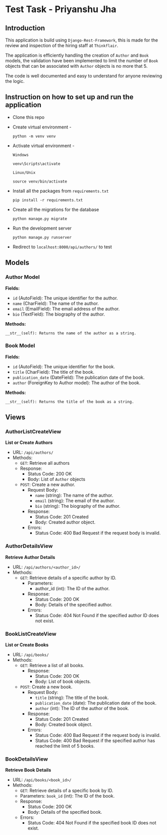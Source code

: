 # Test Task - Priyanshu Jha

## Introduction

This application is build using `Django-Rest-Framework`, this is made for the review and inspection of the hiring staff at `Thinkflair`.

The application is efficiently handling the creation of `Author` and `Book` models, the validation have been implemented to limit the number of `Book` objects that can be associated with `Author` objects is no more that 5.

The code is well documented and easy to understand for anyone reviewing the logic.

## Instruction on how to set up and run the application

- Clone this repo

- Create virtual environment -

  ```
  python -m venv venv
  ```

- Activate virtual environment -

  `Windows`

  ```
  venv\Scripts\activate
  ```

  `Linux/Unix`

  ```
  source venv/bin/activate
  ```

- Install all the packages from `requirements.txt`
  ```
  pip install -r requirements.txt
  ```

* Create all the migrations for the database

  ```
  python manage.py migrate
  ```

- Run the development server

  ```
  python manage.py runserver
  ```

- Redirect to `localhost:8000/api/authors/` to test

## Models

### Author Model

**Fields:**

- `id` (AutoField): The unique identifier for the author.
- `name` (CharField): The name of the author.
- `email` (EmailField): The email address of the author.
- `bio` (TextField): The biography of the author.

**Methods:**

```
__str__(self): Returns the name of the author as a string.
```

### Book Model

**Fields:**

- `id` (AutoField): The unique identifier for the book.
- `title` (CharField): The title of the book.
- `publication_date` (DateField): The publication date of the book.
- `author` (ForeignKey to Author model): The author of the book.

**Methods:**

```
__str__(self): Returns the title of the book as a string.
```

## Views

### AuthorListCreateView

**List or Create Authors**

- URL: `/api/authors/`
- Methods:
  - `GET`: Retrieve all authors
  - Response:
    - Status Code: 200 OK
    - Body: List of `Author` objects
  - `POST`: Create a new author.
    - Request Body:
      - `name` (string): The name of the author.
      - `email` (string): The email of the author.
      - `bio` (string): The biography of the author.
    - Response:
      - Status Code: 201 Created
      - Body: Created author object.
    - Errors:
      - Status Code: 400 Bad Request if the request body is invalid.

### AuthorDetailsView

**Retrieve Author Details**

- URL: `/api/authors/<author_id>/`
- Methods:
  - `GET`: Retrieve details of a specific author by ID.
    - Parameters:
      - author_id (int): The ID of the author.
    - Response:
      - Status Code: 200 OK
      - Body: Details of the specified author.
    - Errors:
      - Status Code: 404 Not Found if the specified author ID does not exist.

### BookListCreateView

**List or Create Books**

- URL: `/api/books/`
- Methods:
  - `GET`: Retrieve a list of all books.
    - Response:
      - Status Code: 200 OK
      - Body: List of book objects.
  - `POST`: Create a new book.
    - Request Body:
      - `title` (string): The title of the book.
      - `publication_date` (date): The publication date of the book.
      - `author` (int): The ID of the author of the book.
    - Response:
      - Status Code: 201 Created
      - Body: Created book object.
    - Errors:
      - Status Code: 400 Bad Request if the request body is invalid.
      - Status Code: 400 Bad Request if the specified author has reached the limit of 5 books.

### BookDetailsView

**Retrieve Book Details**

- URL: `/api/books/<book_id>/`
- Methods:
  - `GET`: Retrieve details of a specific book by ID.
  - Parameters:
    `book_id` (int): The ID of the book.
  - Response:
    - Status Code: 200 OK
    - Body: Details of the specified book.
  - Errors:
    - Status Code: 404 Not Found if the specified book ID does not exist.
